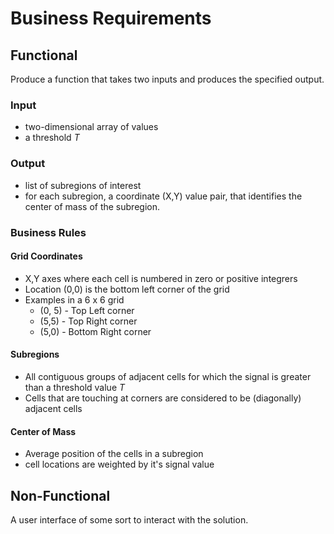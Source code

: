 # Business Requirements

## Functional

Produce a function that takes two inputs and produces the specified output.

### Input

- two-dimensional array of values
- a threshold *T*

### Output

- list of subregions of interest
- for each subregion, a coordinate (X,Y) value pair, that identifies the center of mass of the subregion.

### Business Rules

#### Grid Coordinates

- X,Y axes where each cell is numbered in zero or positive integrers
- Location (0,0) is the bottom left corner of the grid
- Examples in a 6 x 6 grid
    - (0, 5) -  Top Left corner
    - (5,5) - Top Right corner
    - (5,0) - Bottom Right corner

#### Subregions

- All contiguous groups of adjacent cells for which the signal is greater than a threshold value *T*
- Cells that are touching at corners are considered to be (diagonally) adjacent cells

#### Center of Mass

- Average position of the cells in a subregion
- cell locations are weighted by it's signal value

## Non-Functional

A user interface of some sort to interact with the solution.
